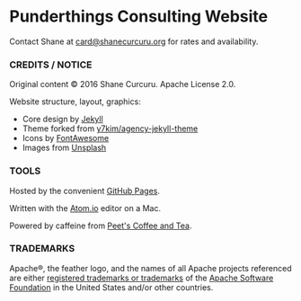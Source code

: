 Punderthings Consulting Website
====================

Contact Shane at card@shanecurcuru.org for rates and availability.

### CREDITS / NOTICE

Original content &copy; 2016 Shane Curcuru.  Apache License 2.0.

Website structure, layout, graphics:

- Core design by [Jekyll](https://jekyllrb.com/)
- Theme forked from [y7kim/agency-jekyll-theme](https://y7kim.github.io/agency-jekyll-theme)
- Icons by [FontAwesome](http://fontawesome.io/)
- Images from [Unsplash](https://unsplash.com/)

### TOOLS

Hosted by the convenient [GitHub Pages](https://pages.github.com/).

Written with the [Atom.io](https://atom.io/) editor on a Mac.

Powered by caffeine from [Peet's Coffee and Tea](http://www.peets.com/).

### TRADEMARKS

Apache®, the feather logo, and the names of all Apache projects referenced are either [registered trademarks or trademarks](https://www.apache.org/foundation/marks/) of the [Apache Software Foundation](http://www.apache.org/) in the United States and/or other countries.
